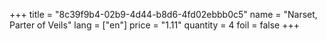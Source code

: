 +++
title = "8c39f9b4-02b9-4d44-b8d6-4fd02ebbb0c5"
name = "Narset, Parter of Veils"
lang = ["en"]
price = "1.11"
quantity = 4
foil = false
+++
